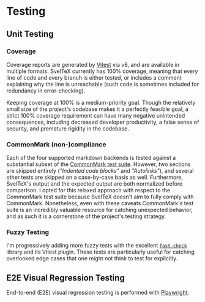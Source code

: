 
# Testing

## Unit Testing

### Coverage

Coverage reports are generated by [Vitest] via v8, and are available in multiple
formats. SvelTeX currently has 100% coverage, meaning that every line of code
and every branch is either tested, or includes a comment explaining why the line
is unreachable (such code is sometimes included for redundancy in
error-checking).

Keeping coverage at 100% is a medium-priority goal. Though the relatively small
size of the project's codebase makes it a perfectly feasible goal, a strict 100%
coverage requirement can have many negative unintended consequences, including
decreased developer productivity, a false sense of security, and premature
rigidity in the codebase.

### CommonMark (non-)compliance

Each of the four supported markdown backends is tested against a substantial
subset of the [CommonMark test suite]. However, two sections are skipped
entirely (_"Indented code blocks"_ and _"Autolinks"_), and several other tests
are skipped on a case-by-case basis as well. Furthermore, SvelTeX's output and
the expected output are both normalized before comparison. I opted for this
relaxed approach with respect to the CommonMark test suite because SvelTeX
doesn't aim to fully comply with CommonMark. Nonetheless, even with these
caveats CommonMark's test suite is an incredibly valuable resource for catching
unexpected behavior, and as such it is a cornerstone of the project's testing
strategy.

### Fuzzy Testing

I'm progressively adding more fuzzy tests with the excellent [`fast-check`]
library and its Vitest plugin. These tests are particularly useful for catching
overlooked edge cases that one might not think to test for explicitly.

## E2E Visual Regression Testing

End-to-end (E2E) visual regression testing is performed with [Playwright].



[Vitest]: https://vitest.dev/
[CommonMark test suite]: https://spec.commonmark.org/0.31.2/spec.json
[`fast-check`]: https://fast-check.dev/
[Playwright]: https://playwright.dev/
